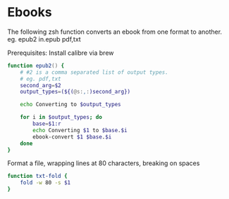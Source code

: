 # Ebooks

The following zsh function converts an ebook from one format to another.
eg. epub2 in.epub pdf,txt

Prerequisites: Install calibre via brew

```zsh
function epub2() {
    # #2 is a comma separated list of output types. 
    # eg. pdf,txt
    second_arg=$2
    output_types=(${(@s:,:)second_arg})

    echo Converting to $output_types

    for i in $output_types; do
        base=$1:r
        echo Converting $1 to $base.$i
        ebook-convert $1 $base.$i
    done
}
```

Format a file, wrapping lines at 80 characters, breaking on spaces

```zsh
function txt-fold {
    fold -w 80 -s $1
}
```
